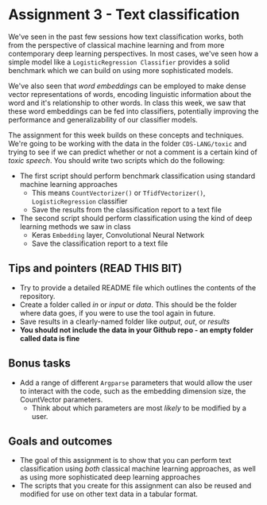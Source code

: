 # Assignment 3 - Text classification

We've seen in the past few sessions how text classification works, both from the perspective of classical machine learning and from more contemporary deep learning perspectives. In most cases, we've seen how a simple model like a ```LogisticRegression Classifier``` provides a solid benchmark which we can build on using more sophisticated models.

We've also seen that *word embeddings* can be employed to make dense vector representations of words, encoding linguistic information about the word and it's relationship to other words. In class this week, we saw that these word embeddings can be fed into classifiers, potentially improving the performance and generalizability of our classifier models.

The assignment for this week builds on these concepts and techniques. We're going to be working with the data in the folder ```CDS-LANG/toxic``` and trying to see if we can predict whether or not a comment is a certain kind of *toxic speech*. You should write two scripts which do the following:

- The first script should perform benchmark classification using standard machine learning approaches
  - This means ```CountVectorizer()``` or ```TfidfVectorizer()```, ```LogisticRegression``` classifier
  - Save the results from the classification report to a text file
- The second script should perform classification using the kind of deep learning methods we saw in class
  - Keras ```Embedding``` layer, Convolutional Neural Network
  - Save the classification report to a text file 

## Tips and pointers (READ THIS BIT)
- Try to provide a detailed README file which outlines the contents of the repository.
- Create a folder called *in* or *input* or *data*. This should be the folder where data goes, if you were to use the tool again in future.
- Save results in a clearly-named folder like *output*, *out*, or *results*
- **You should not include the data in your Github repo - an empty folder called data is fine**

## Bonus tasks
- Add a range of different ```Argparse``` parameters that would allow the user to interact with the code, such as the embedding dimension size, the CountVector parameters.
  - Think about which parameters are most *likely* to be modified by a user.
  
## Goals and outcomes

- The goal of this assignment is to show that you can perform text classification using *both* classical machine learning approaches, as well as using more sophisticated deep learning approaches
- The scripts that you create for this assignment can also be reused and modified for use on other text data in a tabular format.